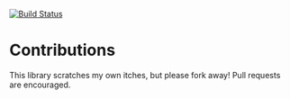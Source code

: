 [![Build Status](https://travis-ci.org/adinapoli/network-transport-amqp.svg?branch=master)](https://travis-ci.org/adinapoli/network-transport-amqp)


# Contributions
This library scratches my own itches, but please fork away!
Pull requests are encouraged.
